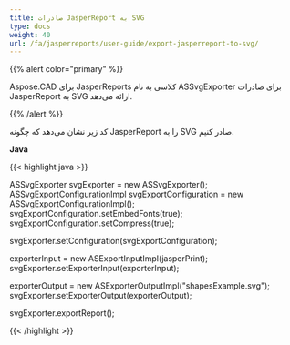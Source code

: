 ```yaml
---
title: صادرات JasperReport به SVG
type: docs
weight: 40
url: /fa/jasperreports/user-guide/export-jasperreport-to-svg/
---
```


{{% alert color="primary" %}}

Aspose.CAD برای JasperReports کلاسی به نام ASSvgExporter برای صادرات JasperReport به SVG ارائه می‌دهد.

{{% /alert %}}

کد زیر نشان می‌دهد که چگونه JasperReport را به SVG صادر کنیم.

**Java**

{{< highlight java >}}

ASSvgExporter svgExporter = new ASSvgExporter();
ASSvgExportConfigurationImpl svgExportConfiguration = new ASSvgExportConfigurationImpl();
svgExportConfiguration.setEmbedFonts(true);
svgExportConfiguration.setCompress(true);

svgExporter.setConfiguration(svgExportConfiguration);

exporterInput = new ASExportInputImpl(jasperPrint);
svgExporter.setExporterInput(exporterInput);

exporterOutput = new ASExporterOutputImpl("shapesExample.svg");
svgExporter.setExporterOutput(exporterOutput);

svgExporter.exportReport();

{{< /highlight >}}
